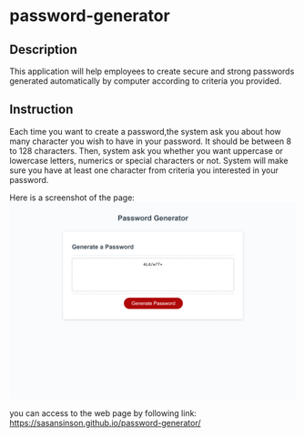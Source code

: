 # password-generator
## Description
This application will help employees to create secure and strong passwords generated automatically by computer according to criteria you provided.
## Instruction
Each time you want to create a password,the system ask you about how many character you wish to have in your password. It should be between 8 to 128 characters.
Then, system ask you whether you want uppercase or lowercase letters, numerics or special characters or not. System will make sure you have at least one character from criteria you interested in your password.

Here is a screenshot of the page:
![Password-generator Page.](./Assets/screenshot.png)

you can access to the web page by following link:
https://sasansinson.github.io/password-generator/

